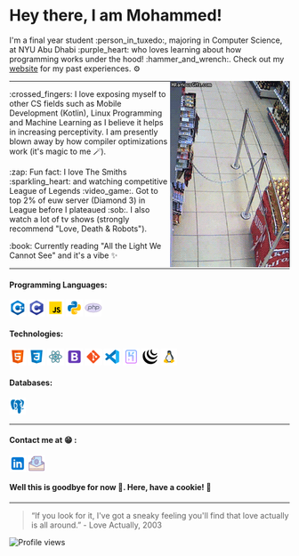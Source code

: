 # Hey there, I am Mohammed! 
 <!--
# Heyy!!!, I am [Mohammed](www.arham.comingsoon)! 
:dart: I'm currently open to work and searching for Spring 2022 & Summer 2022 SWE Internship opportunities.<br>
:gear: I’m currently working on my portfolio site.<br>
-->
<p align="left">
I'm a final year student :person_in_tuxedo:, majoring in Computer Science, at NYU Abu Dhabi :purple_heart: who loves learning about how programming works under the hood! :hammer_and_wrench:.
Check out my <a href="https://heartarmy.github.io/">website</a> for my past experiences. ⚙️
</p>
<img align="right"  src ="/lol.gif">

---


<!-- :gear: I’m currently learning AngularJS <br> 
<p>:man_student: I’m currently learning about AngularJS <br> still on the fence about what to specialise in for the rest of my life </p>-->

<p>:crossed_fingers: I love exposing myself to other CS fields such as Mobile Development (Kotlin), Linux Programming and Machine Learning as I believe it helps in increasing perceptivity. I am presently blown away by how compiler optimizations work (it's magic to me 🪄). <br> </p>

<p>:zap: Fun fact: I love The Smiths :sparkling_heart: and watching competitive League of Legends :video_game:. Got to top 2% of euw server (Diamond 3) in League before I plateaued :sob:. I also watch a lot of tv shows (strongly recommend "Love, Death & Robots").  <br></p>

<!--<p>:book: Currently listening to Space Song by Beach House 🪐<br></p>-->
<p>:book: Currently reading "All the Light We Cannot See" and it's a vibe ✨  <br></p>


---

#### Programming Languages:

<p align="left">
<img src="/c-plus-plus-logo.png"/>
<img src="/c-programming.png"/>
<img src="/javascript.png"/>
<img src="/python.png"/>
<img src="/php-logo.png"/>
</p>

#### Technologies:

<p align="left">
<img src="/html-5.png"/>
<img src="/css3.png"/>
<img src="/react.png"/>
<img src="/bootstrap.png"/>
<img src="/git.png"/>
<img src="/visual-studio-code-2019.png"/>
<img src="/heroku.png"/>
<!-- <img src="https://img.icons8.com/color/30/000000/firebase.png"/> -->
<img src="/jquery.png"/>
<img src="/linux.png"/>
<!-- <img src="https://img.icons8.com/color/30/000000/graphql.png"/> -->

</p>

#### Databases:

<p align="left">
<img src="/postgreesql.png"/>
</p>

<!-- #### DevOps:
<p align="left">

coming soon ;)

<img src="https://img.icons8.com/color/30/000000/amazon-web-services.png"/>
<img src="https://img.icons8.com/color/30/000000/kubernetes.png"/>
<img src="https://img.icons8.com/color/30/000000/docker.png"/>

</p>
 -->
 
 
 
<!--  #### Past Projects:

:performing_arts: Developed a game called UNALTERED (located in my repo) using Processing (python)
 -->
---




#### Contact me at :grin: : 

[<img align="center" src="/linkedin.png"/>][linkedin]
[<img align="center" src="/email.png"/>][email]</br>

[linkedin]: https://www.linkedin.com/in/mohdarham/
[email]: mailto:maj596@nyu.edu

#### Well this is goodbye for now 👋. Here, have a cookie! 🍪 
---
<!-- > “We’re all going to die, all of us. What a circus! That alone should make us love each other, but it doesn’t.” -Charles Bukowski  -->
> “If you look for it, I've got a sneaky feeling you'll find that love actually is all around.” - Love Actually, 2003


![Profile views](https://gpvc.arturio.dev/heartarmy)
